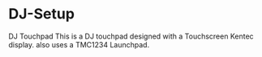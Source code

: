 # DJ-Setup
DJ Touchpad
This is a DJ touchpad designed with a Touchscreen Kentec display. also uses a TMC1234 Launchpad.